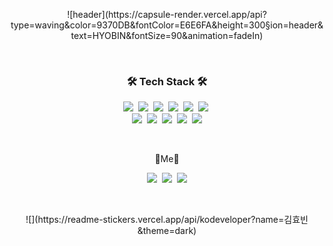 

<p align="center">![header](https://capsule-render.vercel.app/api?type=waving&color=9370DB&fontColor=E6E6FA&height=300&section=header&text=HYOBIN&fontSize=90&animation=fadeIn)</p>
<br/>
<h3 align="center">🛠 Tech Stack 🛠</h3>
<p align="center">
<img src="https://img.shields.io/badge/Python-3766AB?style=flat-square&logo=Python&logoColor=white"/>&nbsp
<img src="https://img.shields.io/badge/Sass-CC6699?style=flat-square&logo=Sass&logoColor=white"/>&nbsp
<img src="https://img.shields.io/badge/React-61DAFB?style=flat-square&logo=React&logoColor=white"/>&nbsp
<img src="https://img.shields.io/badge/Unity-000000?style=flat-square&logo=Unity&logoColor=white"/>&nbsp
<img src="https://img.shields.io/badge/CSS3-1572B6?style=flat-square&logo=CSS3&logoColor=white"/>&nbsp
<img src="https://img.shields.io/badge/JavaScript-F7DF1E?style=flat-square&logo=JavaScript&logoColor=white"/>&nbsp<br/>
<img src="https://img.shields.io/badge/TypeScript-3178C6?style=flat-square&logo=TypeScript&logoColor=white"/>&nbsp
<img src="https://img.shields.io/badge/Adobe Illustrator-FF9A00?style=flat-square&logo=AdobeIllustrator&logoColor=white"/>&nbsp
<img src="https://img.shields.io/badge/Adobe XD-FF61F6?style=flat-square&logo=AdobeXD&logoColor=white"/>&nbsp
<img src="https://img.shields.io/badge/C++-00599C?style=flat-square&logo=C%2B%2B&logoColor=white"/>&nbsp
<img src="https://img.shields.io/badge/Next.js-000000?style=flat-square&logo=Next.js&logoColor=white"/></p>

<br/>
<p align="center">🌟Me🌟</p>
<p align="center">
<img src="https://img.shields.io/badge/Devstu-17a2b8?style=flat-square"/>&nbsp
<img src="https://img.shields.io/badge/22hours-000000?style=flat-square"/>&nbsp
<a href="mailto:"hbin12212@gmail.com"><img src="https://img.shields.io/badge/Gmail-EA4335?style=flat-square&logo=Gmail&logoColor=white"/></a></p>
<br/>
<p align="center">![](https://readme-stickers.vercel.app/api/kodeveloper?name=김효빈&theme=dark)</p>
